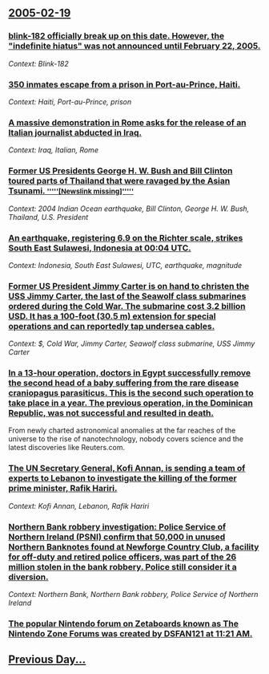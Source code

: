 ## [2005-02-19](/news/2005/02/19/index.md)

### [ blink-182 officially break up on this date. However, the "indefinite hiatus" was not announced until February 22, 2005.](/news/2005/02/19/blink-182-officially-break-up-on-this-date-however-the-indefinite-hiatus-was-not-announced-until-february-22-2005.md)
_Context: Blink-182_

### [ 350 inmates escape from a prison in Port-au-Prince, Haiti. ](/news/2005/02/19/350-inmates-escape-from-a-prison-in-port-au-prince-haiti.md)
_Context: Haiti, Port-au-Prince, prison_

### [ A massive demonstration in Rome asks for the release of an Italian journalist abducted in Iraq. ](/news/2005/02/19/a-massive-demonstration-in-rome-asks-for-the-release-of-an-italian-journalist-abducted-in-iraq.md)
_Context: Iraq, Italian, Rome_

### [ Former US Presidents George H. W. Bush and Bill Clinton toured parts of Thailand that were ravaged by the Asian Tsunami.  <small>'''''[Newslink missing]'''''</small>](/news/2005/02/19/former-us-presidents-george-h-w-bush-and-bill-clinton-toured-parts-of-thailand-that-were-ravaged-by-the-asian-tsunami-newslink-mi.md)
_Context: 2004 Indian Ocean earthquake, Bill Clinton, George H. W. Bush, Thailand, U.S. President_

### [ An earthquake, registering 6.9 on the Richter scale, strikes South East Sulawesi, Indonesia at 00:04 UTC. ](/news/2005/02/19/an-earthquake-registering-6-9-on-the-richter-scale-strikes-south-east-sulawesi-indonesia-at-00-04-utc.md)
_Context: Indonesia, South East Sulawesi, UTC, earthquake, magnitude_

### [ Former US President Jimmy Carter is on hand to christen the USS Jimmy Carter, the last of the Seawolf class submarines ordered during the Cold War.  The submarine cost 3.2 billion USD. It has a 100-foot (30.5 m) extension for special operations and can reportedly tap undersea cables. ](/news/2005/02/19/former-us-president-jimmy-carter-is-on-hand-to-christen-the-uss-jimmy-carter-the-last-of-the-seawolf-class-submarines-ordered-during-the-c.md)
_Context: $, Cold War, Jimmy Carter, Seawolf class submarine, USS Jimmy Carter_

### [ In a 13-hour operation, doctors in Egypt successfully remove the second head of a baby suffering from the rare disease craniopagus parasiticus. This is the second such operation to take place in a year. The previous operation, in the Dominican Republic, was not successful and resulted in death. ](/news/2005/02/19/in-a-13-hour-operation-doctors-in-egypt-successfully-remove-the-second-head-of-a-baby-suffering-from-the-rare-disease-craniopagus-parasiti.md)
From newly charted astronomical anomalies at the far reaches of the universe to the rise of nanotechnology, nobody covers science and the latest discoveries like Reuters.com.

### [ The UN Secretary General, Kofi Annan, is sending a team of experts to Lebanon to investigate the killing of the former prime minister, Rafik Hariri. ](/news/2005/02/19/the-un-secretary-general-kofi-annan-is-sending-a-team-of-experts-to-lebanon-to-investigate-the-killing-of-the-former-prime-minister-rafi.md)
_Context: Kofi Annan, Lebanon, Rafik Hariri_

### [ Northern Bank robbery investigation: Police Service of Northern Ireland (PSNI) confirm that 50,000 in unused Northern Banknotes found at Newforge Country Club, a facility for off-duty and retired police officers, was part of the 26 million stolen in the bank robbery. Police still consider it a diversion. ](/news/2005/02/19/northern-bank-robbery-investigation-p-police-service-of-northern-ireland-psni-confirm-that-ps50-000-in-unused-northern-banknotes-found-at.md)
_Context: Northern Bank, Northern Bank robbery, Police Service of Northern Ireland_

### [ The popular Nintendo forum on Zetaboards known as The Nintendo Zone Forums was created by DSFAN121 at 11:21 AM. ](/news/2005/02/19/the-popular-nintendo-forum-on-zetaboards-known-as-the-nintendo-zone-forums-was-created-by-dsfan121-at-11-21-am.md)
## [Previous Day...](/news/2005/02/18/index.md)

